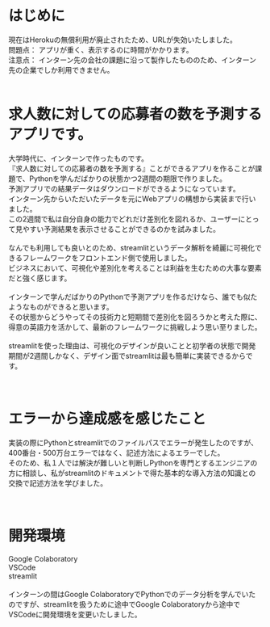 # はじめに
現在はHerokuの無償利用が廃止されたため、URLが失効いたしました。<br>
問題点： アプリが重く、表示するのに時間がかかります。<br>
注意点： インターン先の会社の課題に沿って製作したもののため、インターン先の企業でしか利用できません。<br>
<br>
# 求人数に対しての応募者の数を予測するアプリです。
大学時代に、インターンで作ったものです。<br>
『求人数に対しての応募者の数を予測する』ことができるアプリを作ることが課題で、Pythonを学んだばかりの状態かつ2週間の期限で作りました。<br>
予測アプリでの結果データはダウンロードができるようになっています。<br>
インターン先からいただいたデータを元にWebアプリの構想から実装まで行いました。<br>
この2週間で私は自分自身の能力でどれだけ差別化を図れるか、ユーザーにとって見やすい予測結果を表示させることができるのかを試みました。<br>
<br>
なんでも利用しても良いとのため、streamlitというデータ解析を綺麗に可視化できるフレームワークをフロントエンド側で使用しました。<br>
ビジネスにおいて、可視化や差別化を考えることは利益を生むための大事な要素だと強く感じます。<br>
<br>
インターンで学んだばかりのPythonで予測アプリを作るだけなら、誰でも似たようなものができると思います。<br>
その状態からどうやってその技術力と短期間で差別化を図ろうかと考えた際に、得意の英語力を活かして、最新のフレームワークに挑戦しよう思い至りました。<br>
<br>
streamlitを使った理由は、可視化のデザインが良いことと初学者の状態で開発期間が2週間しかなく、デザイン面でstreamlitは最も簡単に実装できるからです。<br>
<br>
<br>
# エラーから達成感を感じたこと
実装の際にPythonとstreamlitでのファイルパスでエラーが発生したのですが、400番台・500万台エラーではなく、記述方法によるエラーでした。<br>
そのため、私１人では解決が難しいと判断しPythonを専門とするエンジニアの方に相談し、私がstreamlitのドキュメントで得た基本的な導入方法の知識との交換で記述方法を学びました。<br>
<br>
<br>
# 開発環境
Google Colaboratory<br>
VSCode<br>
streamlit<br>
<br>
インターンの間はGoogle ColaboratoryでPythonでのデータ分析を学んでいたのですが、streamlitを扱うために途中でGoogle Colaboratoryから途中でVSCodeに開発環境を変更いたしました。


